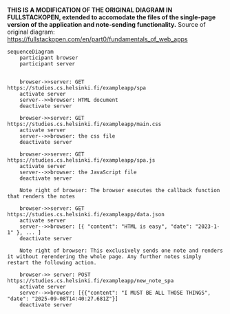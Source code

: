**THIS IS A MODIFICATION OF THE ORIGINAL DIAGRAM IN FULLSTACKOPEN, extended to accomodate the files of the single-page version of the application and note-sending functionality.**
Source of original diagram: https://fullstackopen.com/en/part0/fundamentals_of_web_apps

```mermaid
sequenceDiagram
    participant browser
    participant server
    

    browser->>server: GET https://studies.cs.helsinki.fi/exampleapp/spa
    activate server
    server-->>browser: HTML document
    deactivate server

    browser->>server: GET https://studies.cs.helsinki.fi/exampleapp/main.css
    activate server
    server-->>browser: the css file
    deactivate server

    browser->>server: GET https://studies.cs.helsinki.fi/exampleapp/spa.js
    activate server
    server-->>browser: the JavaScript file
    deactivate server

    Note right of browser: The browser executes the callback function that renders the notes

    browser->>server: GET https://studies.cs.helsinki.fi/exampleapp/data.json
    activate server
    server-->>browser: [{ "content": "HTML is easy", "date": "2023-1-1" }, ... ]
    deactivate server

    Note right of browser: This exclusively sends one note and renders it without rerendering the whole page. Any further notes simply restart the following action.

    browser->> server: POST https://studies.cs.helsinki.fi/exampleapp/new_note_spa
    activate server
    server-->>browser: [{{"content": "I MUST BE ALL THOSE THINGS", "date": "2025-09-08T14:40:27.681Z"}]
    deactivate server



```
